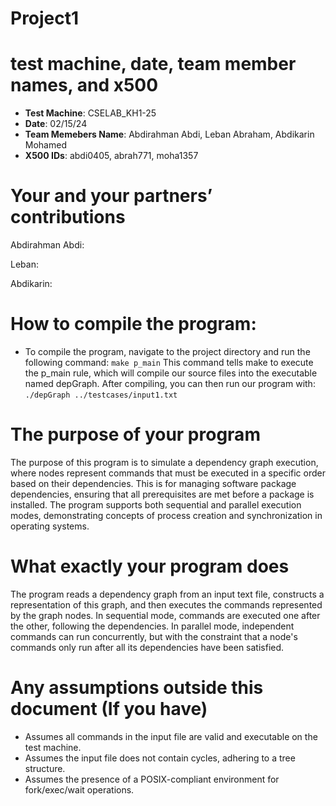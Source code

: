 # Project1


# test machine, date, team member names, and x500

* **Test Machine**: CSELAB_KH1-25
* **Date**: 02/15/24
* **Team Memebers Name**: Abdirahman Abdi, Leban Abraham, Abdikarin Mohamed
* **X500 IDs**: abdi0405, abrah771, moha1357



# Your and your partners’ contributions

Abdirahman Abdi:



Leban:




Abdikarin:



# How to compile the program:
* To compile the program, navigate to the project directory and run the following command: ```make p_main``` This command tells make to execute the p_main rule, which will compile our source files into the executable named depGraph. After compiling, you can then run our program with: ```./depGraph ../testcases/input1.txt```



# The purpose of your program
The purpose of this program is to simulate a dependency graph execution, where nodes represent commands that must be executed in a specific order based on their dependencies. This is for managing software package dependencies, ensuring that all prerequisites are met before a package is installed. The program supports both sequential and parallel execution modes, demonstrating concepts of process creation and synchronization in operating systems.

# What exactly your program does
The program reads a dependency graph from an input text file, constructs a representation of this graph, and then executes the commands represented by the graph nodes. In sequential mode, commands are executed one after the other, following the dependencies. In parallel mode, independent commands can run concurrently, but with the constraint that a node's commands only run after all its dependencies have been satisfied.

# Any assumptions outside this document (If you have)
* Assumes all commands in the input file are valid and executable on the test machine.
* Assumes the input file does not contain cycles, adhering to a tree structure.
* Assumes the presence of a POSIX-compliant environment for fork/exec/wait operations.
